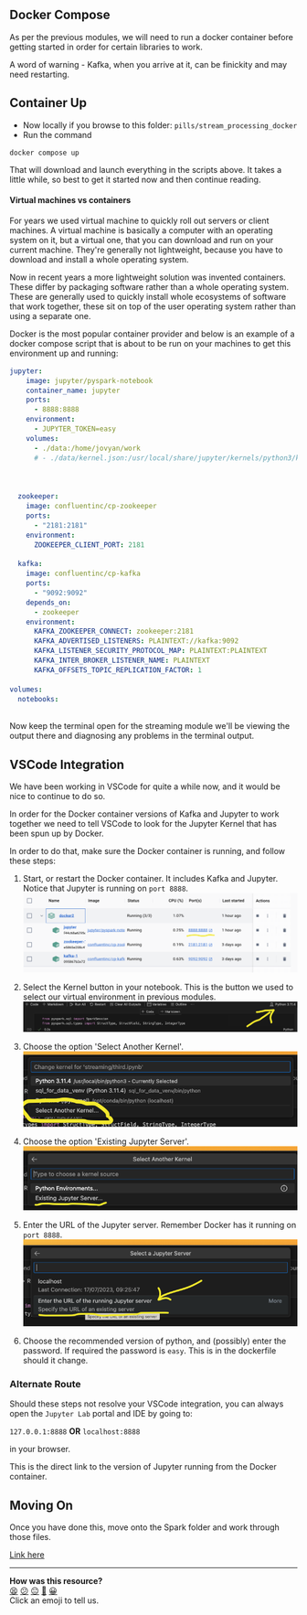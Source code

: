 ## Docker Compose

As per the previous modules, we will need to run a docker container before getting started in order for certain libraries to work.

A word of warning - Kafka, when you arrive at it, can be finickity and may need restarting.

## Container Up

- Now locally if you browse to this folder: `pills/stream_processing_docker`
- Run the command 
```console
docker compose up
 ```
That will download and launch everything in the scripts above. It takes a little while, so best to get it started now and then continue reading.

#### Virtual machines vs containers

For years we used virtual machine to quickly roll out servers or client machines. A virtual machine is
basically a computer with an operating system on it, but a virtual one, that you can download and run
on your current machine. They're generally not lightweight, because you have to download and install a whole operating system.

Now in recent years a more lightweight solution was invented containers. These differ by packaging software
rather than a whole operating system. These are generally used to quickly install whole ecosystems of
software that work together, these sit on top of the user operating system rather than using a
separate one.

Docker is the most popular container provider and below is an example of a docker compose script
that is about to be run on your machines to get this environment up and running:

```yaml
jupyter:
    image: jupyter/pyspark-notebook
    container_name: jupyter
    ports:
      - 8888:8888
    environment:
      - JUPYTER_TOKEN=easy
    volumes:
      - ./data:/home/jovyan/work
      # - ./data/kernel.json:/usr/local/share/jupyter/kernels/python3/kernel.json



  zookeeper:
    image: confluentinc/cp-zookeeper
    ports:
      - "2181:2181"
    environment:
      ZOOKEEPER_CLIENT_PORT: 2181

  kafka:
    image: confluentinc/cp-kafka
    ports:
      - "9092:9092"
    depends_on:
      - zookeeper
    environment:
      KAFKA_ZOOKEEPER_CONNECT: zookeeper:2181
      KAFKA_ADVERTISED_LISTENERS: PLAINTEXT://kafka:9092
      KAFKA_LISTENER_SECURITY_PROTOCOL_MAP: PLAINTEXT:PLAINTEXT
      KAFKA_INTER_BROKER_LISTENER_NAME: PLAINTEXT
      KAFKA_OFFSETS_TOPIC_REPLICATION_FACTOR: 1

volumes:
  notebooks:
  
```

Now keep the terminal open for the streaming module we'll be viewing the output there and diagnosing
any problems in the terminal output.

## VSCode Integration

We have been working in VSCode for quite a while now, and it would be nice to continue to do so.

In order for the Docker container versions of Kafka and Jupyter to work together we need to tell VSCode to look for the Jupyter Kernel that has been spun up by Docker.

In order to do that, make sure the Docker container is running, and follow these steps:

1. Start, or restart the Docker container. It includes Kafka and Jupyter. Notice that Jupyter is running on `port 8888`.
![docker jupyter port](../media/docker_jupyter_port.png)

1. Select the Kernel button in your notebook. This is the button we used to select our virtual environment in previous modules.
![kernel button](../media/kernel_button_yellow.png)

1. Choose the option 'Select Another Kernel'.
![new kernel](../media/select_new_kernel.png)

1. Choose the option 'Existing Jupyter Server'.
![existing jupyter server](../media/existing_jupyter_server.png)

1. Enter the URL of the Jupyter server. Remember Docker has it running on `port 8888`.
![jupyter url](../media/url_jupyter_server.png)

1. Choose the recommended version of python, and (possibly) enter the password. If required the password is `easy`. This is in the dockerfile should it change.

### Alternate Route

Should these steps not resolve your VSCode integration, you can always open the `Jupyter Lab` portal and IDE by going to:

`127.0.0.1:8888` **OR** `localhost:8888`

in your browser.

This is the direct link to the version of Jupyter running from the Docker container.

## Moving On

Once you have done this, move onto the Spark folder and work through those files.

[Link here](https://github.com/makersacademy/data_streaming/01_spark/01_architecture.ed.md)

<!-- BEGIN GENERATED SECTION DO NOT EDIT -->

---

**How was this resource?**  
[😫](https://airtable.com/shrUJ3t7KLMqVRFKR?prefill_Repository=makersacademy%2Fdata_streaming&prefill_File=00_introduction%2F02_docker_set_up.md&prefill_Sentiment=😫) [😕](https://airtable.com/shrUJ3t7KLMqVRFKR?prefill_Repository=makersacademy%2Fdata_streaming&prefill_File=00_introduction%2F02_docker_set_up.md&prefill_Sentiment=😕) [😐](https://airtable.com/shrUJ3t7KLMqVRFKR?prefill_Repository=makersacademy%2Fdata_streaming&prefill_File=00_introduction%2F02_docker_set_up.md&prefill_Sentiment=😐) [🙂](https://airtable.com/shrUJ3t7KLMqVRFKR?prefill_Repository=makersacademy%2Fdata_streaming&prefill_File=00_introduction%2F02_docker_set_up.md&prefill_Sentiment=🙂) [😀](https://airtable.com/shrUJ3t7KLMqVRFKR?prefill_Repository=makersacademy%2Fdata_streaming&prefill_File=00_introduction%2F02_docker_set_up.md&prefill_Sentiment=😀)  
Click an emoji to tell us.

<!-- END GENERATED SECTION DO NOT EDIT -->
